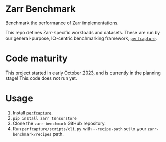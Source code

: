 # Zarr Benchmark

Benchmark the performance of Zarr implementations.

This repo defines Zarr-specific workloads and datasets. These are run by our general-purpose,
IO-centric benchmarking framework, [`perfcapture`](https://github.com/zarr-developers/perfcapture).

# Code maturity

This project started in early October 2023, and is currently in the planning stage!
This code does not run yet.

# Usage

1. Install [`perfcapture`](https://github.com/zarr-developers/perfcapture).
2. `pip install zarr tensorstore`
3. Clone the `zarr-benchmark` GitHub repository.
4. Run `perfcapture/scripts/cli.py` with `--recipe-path` set to your `zarr-benchmark/recipes` path.

